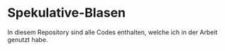 # Spekulative-Blasen

In diesem Repository sind alle Codes enthalten, welche ich in der Arbeit genutzt habe. 



